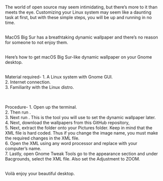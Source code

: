 The world of open source may seem intimidating, but there’s more to it than meets the eye. Customizing your Linux system may seem like a daunting task at first, but with these simple steps, you will be up and running in no time.<br><br>

MacOS Big Sur has a breathtaking dynamic wallpaper and there’s no reason for someone to not enjoy them.<br><br>

Here’s how to get macOS Big Sur-like dynamic wallpaper on your Gnome desktop.<br><br>

Material required-
    1. A Linux system with Gnome GUI.<br>
    2. Internet connection.<br>
    3. Familiarity with the Linux distro.<br><br><br>

Procedure-
    1. Open up the terminal.<br>
    2. Then run <sudo apt-get update>.<br>
    3. Next run <sudo apt get gnome-tweaks>. This is the tool you will use to set the dynamic wallpaper later.<br>
    4. Next, download the wallpapers from this GitHub repository, <br>
    5. Next, extract the folder onto your Pictures folder. Keep in mind that the XML file is hard coded. Thus if you change the image name, you must make the required changes in the XML file.<br>
    6. Open the XML using any word processor and replace <Whonnock> with your computer’s name.<br>
    7. Lastly, open Gnome Tweak Tools go to the appearance section and under Bacgrounds, select the XML file. Also set the Adjustment to ZOOM.<br><br>

Voilà enjoy your beautiful desktop.
